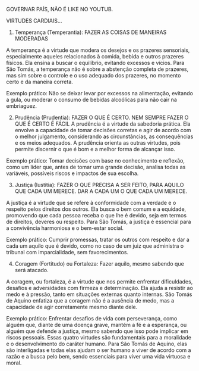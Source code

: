 GOVERNAR PAÍS, NÃO É LIKE NO YOUTUB.

VIRTUDES CARDIAIS...

1. Temperança (Temperantia): FAZER AS COISAS DE MANEIRAS MODERADAS

A temperança é a virtude que modera os desejos e os prazeres sensoriais, especialmente aqueles relacionados à comida, bebida e outros prazeres físicos. Ela ensina a buscar o equilíbrio, evitando excessos e vícios. Para São Tomás, a temperança não é sobre a abstenção completa de prazeres, mas sim sobre o controle e o uso adequado dos prazeres, no momento certo e da maneira correta.

Exemplo prático: Não se deixar levar por excessos na alimentação, evitando a gula, ou moderar o consumo de bebidas alcoólicas para não cair na embriaguez.

2. Prudência (Prudentia): FAZER O QUE É CERTO. NEM SEMPRE FAZER O QUE É CERTO É FÁCIL
A prudência é a virtude da sabedoria prática. Ela envolve a capacidade de tomar decisões corretas e agir de acordo com o melhor julgamento, considerando as circunstâncias, as consequências e os meios adequados. A prudência orienta as outras virtudes, pois permite discernir o que é bom e a melhor forma de alcançar isso.

Exemplo prático: Tomar decisões com base no conhecimento e reflexão, como um líder que, antes de tomar uma grande decisão, analisa todas as variáveis, possíveis riscos e impactos de sua escolha.

3. Justiça (Iustitia): FAZER O QUE PRECISA A SER FEITO, PARA AQUILO QUE CADA UM MERECE. DAR A CADA UM O QUE CADA UM MERECE.


A justiça é a virtude que se refere à conformidade com a verdade e o respeito pelos direitos dos outros. Ela busca o bem comum e a equidade, promovendo que cada pessoa receba o que lhe é devido, seja em termos de direitos, deveres ou respeito. Para São Tomás, a justiça é essencial para a convivência harmoniosa e o bem-estar social.

Exemplo prático: Cumprir promessas, tratar os outros com respeito e dar a cada um aquilo que é devido, como no caso de um juiz que administra o tribunal com imparcialidade, sem favorecimentos.

4. Coragem (Fortitudo) ou Fortaleza: Fazer aquilo, mesmo sabendo que será atacado.


A coragem, ou fortaleza, é a virtude que nos permite enfrentar dificuldades, desafios e adversidades com firmeza e determinação. Ela ajuda a resistir ao medo e à pressão, tanto em situações externas quanto internas. São Tomás de Aquino enfatiza que a coragem não é a ausência de medo, mas a capacidade de agir corretamente mesmo diante dele.

Exemplo prático: Enfrentar desafios de vida com perseverança, como alguém que, diante de uma doença grave, mantém a fé e a esperança, ou alguém que defende a justiça, mesmo sabendo que isso pode implicar em riscos pessoais.
Essas quatro virtudes são fundamentais para a moralidade e o desenvolvimento do caráter humano. Para São Tomás de Aquino, elas são interligadas e todas elas ajudam o ser humano a viver de acordo com a razão e a busca pelo bem, sendo essenciais para viver uma vida virtuosa e moral.
